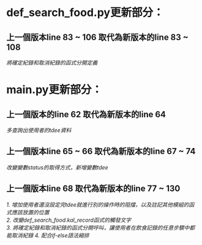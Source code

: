 # def_search_food.py更新部分： #  
## 上一個版本line 83 ~ 106 取代為新版本的line 83 ~ 108 ##  
*將確定紀錄和取消紀錄的函式分開定義*  

# main.py更新部分： #  
## 上一個版本的line 62 取代為新版本的line 64 ##  
*多查詢出使用者的tdee資料*  
## 上一個版本line 65 ~ 66 取代為新版本的line 67 ~ 74 ##  
*改變變數status的取得方式，新增變數tdee*  
## 上一個版本line 68 取代為新版本的line 77 ~ 130 ##  
*1. 增加使用者還沒設定完tdee就進行別的操作時的阻擋，以及註記其他模組的函式應該放置的位置*  
*2. 改變def_search_food.kal_record函式的觸發文字*  
*3. 將確定紀錄和取消紀錄的函式分開呼叫，讓使用者在飲食記錄的任意步驟中都能取消紀錄* 
*4. 配合if-else語法縮排*  
